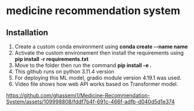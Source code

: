 # medicine recommendation system


## Installation

1. Create a custom conda environment using **conda create --name name**
2. Activate the custom environement then install the requirements using **pip install -r requirements.txt**
3. Move to the folder then run the command **pip install -e .**
4. This github runs on python 3.11.4 version
5. For deploying this ML model, gradio module version 4.19.1 was used.
6. Video file shows how web API works based on Transformer model.



https://github.com/ghassemi1/Medicine-Recommendation-System/assets/109998808/fddf7b4f-691c-466f-adfb-d040d5d1e374



